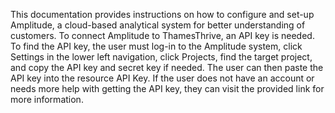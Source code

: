 This documentation provides instructions on how to configure and set-up Amplitude, a cloud-based analytical system for better understanding of customers. To connect Amplitude to ThamesThrive, an API key is needed. To find the API key, the user must log-in to the Amplitude system, click Settings in the lower left navigation, click Projects, find the target project, and copy the API key and secret key if needed. The user can then paste the API key into the resource API Key. If the user does not have an account or needs more help with getting the API key, they can visit the provided link for more information.
